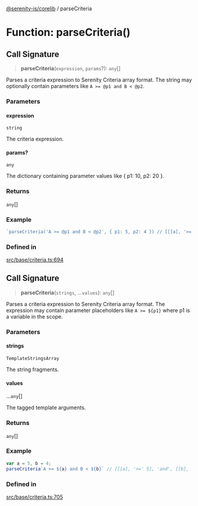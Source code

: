 [@serenity-is/corelib](../README.md) / parseCriteria

# Function: parseCriteria()

## Call Signature

> **parseCriteria**(`expression`, `params`?): `any`[]

Parses a criteria expression to Serenity Criteria array format.
The string may optionally contain parameters like `A >= @p1 and B < @p2`.

### Parameters

#### expression

`string`

The criteria expression.

#### params?

`any`

The dictionary containing parameter values like { p1: 10, p2: 20 }.

### Returns

`any`[]

### Example

```ts
`parseCriteria('A >= @p1 and B < @p2', { p1: 5, p2: 4 }) // [[[a], '>=' 5], 'and', [[b], '<', 4]]`
```

### Defined in

[src/base/criteria.ts:694](https://github.com/serenity-is/serenity/blob/master/packages/corelib/src/base/criteria.ts#L694)

## Call Signature

> **parseCriteria**(`strings`, ...`values`): `any`[]

Parses a criteria expression to Serenity Criteria array format.
The expression may contain parameter placeholders like `A >= ${p1}`
where p1 is a variable in the scope.

### Parameters

#### strings

`TemplateStringsArray`

The string fragments.

#### values

...`any`[]

The tagged template arguments.

### Returns

`any`[]

### Example

```ts
var a = 5, b = 4;
parseCriteria`A >= ${a} and B < ${b}` // [[[a], '>=' 5], 'and', [[b], '<', 4]]
```

### Defined in

[src/base/criteria.ts:705](https://github.com/serenity-is/serenity/blob/master/packages/corelib/src/base/criteria.ts#L705)
